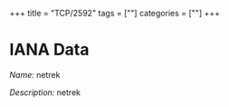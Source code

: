 +++
title = "TCP/2592"
tags = [""]
categories = [""]
+++

# IANA Data

_Name:_ netrek

_Description:_ netrek

